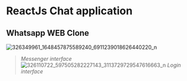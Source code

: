 # ReactJs Chat application 
## Whatsapp WEB Clone
![326349961_1648457875589240_6911239018626440220_n](https://github.com/hedi-mac/chatapp-frontend/assets/32374946/188b8e2f-287d-4ab4-92d2-cbac1fa043cd)
> *Messenger interface*
![326110722_597505282227143_3113729729547616663_n](https://github.com/hedi-mac/chatapp-frontend/assets/32374946/15b3ef6a-46db-4722-b342-5c040ef41345)
> *Login interface*

